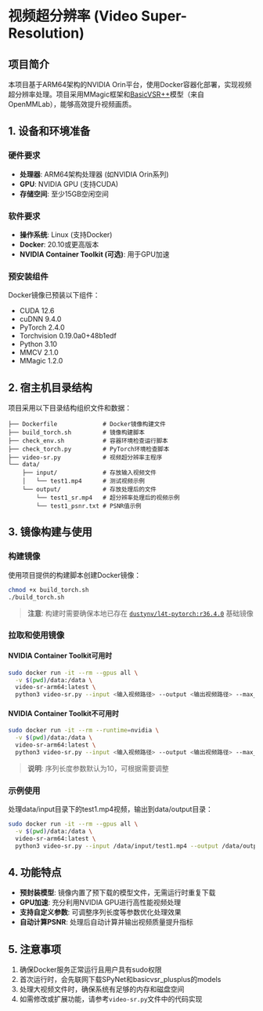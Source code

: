 # 视频超分辨率 (Video Super-Resolution) 

## 项目简介
本项目基于ARM64架构的NVIDIA Orin平台，使用Docker容器化部署，实现视频超分辨率处理。项目采用MMagic框架和[BasicVSR++](https://github.com/OpenMMLab/MMEditing/blob/main/configs/restorers/basicvsr_plusplus/)模型（来自OpenMMLab），能够高效提升视频画质。

## 1. 设备和环境准备

### 硬件要求
- **处理器**: ARM64架构处理器 (如NVIDIA Orin系列)
- **GPU**: NVIDIA GPU (支持CUDA)
- **存储空间**: 至少15GB空闲空间

### 软件要求
- **操作系统**: Linux (支持Docker)
- **Docker**: 20.10或更高版本
- **NVIDIA Container Toolkit (可选)**: 用于GPU加速

### 预安装组件
Docker镜像已预装以下组件：
- CUDA 12.6
- cuDNN 9.4.0
- PyTorch 2.4.0
- Torchvision 0.19.0a0+48b1edf
- Python 3.10
- MMCV 2.1.0
- MMagic 1.2.0

## 2. 宿主机目录结构

项目采用以下目录结构组织文件和数据：

```
├── Dockerfile             # Docker镜像构建文件
├── build_torch.sh         # 镜像构建脚本
├── check_env.sh           # 容器环境检查运行脚本
├── check_torch.py         # PyTorch环境检查脚本
├── video-sr.py            # 视频超分辨率主程序
└── data/
    ├── input/             # 存放输入视频文件
    │   └── test1.mp4      # 测试视频示例
    └── output/            # 存放处理后的文件
        └── test1_sr.mp4   # 超分辨率处理后的视频示例
        └── test1_psnr.txt # PSNR值示例
```

## 3. 镜像构建与使用

### 构建镜像
使用项目提供的构建脚本创建Docker镜像：

```bash
chmod +x build_torch.sh
./build_torch.sh
```

> **注意**: 构建时需要确保本地已存在 [`dustynv/l4t-pytorch:r36.4.0`](https://hub.docker.com/layers/dustynv/l4t-pytorch/r36.4.0/images/sha256-a05c85def9139c21014546451d3baab44052d7cabe854d937f163390bfd5201b) 基础镜像

### 拉取和使用镜像

#### NVIDIA Container Toolkit可用时

```bash
sudo docker run -it --rm --gpus all \
  -v $(pwd)/data:/data \
  video-sr-arm64:latest \
  python3 video-sr.py --input <输入视频路径> --output <输出视频路径> --max_seq_len 10
```

#### NVIDIA Container Toolkit不可用时

```bash
sudo docker run -it --rm --runtime=nvidia \
  -v $(pwd)/data:/data \
  video-sr-arm64:latest \
  python3 video-sr.py --input <输入视频路径> --output <输出视频路径> --max_seq_len <序列长度>
```

> **说明**: 序列长度参数默认为10，可根据需要调整

### 示例使用

处理data/input目录下的test1.mp4视频，输出到data/output目录：

```bash
sudo docker run -it --rm --gpus all \
  -v $(pwd)/data:/data \
  video-sr-arm64:latest \
  python3 video-sr.py --input /data/input/test1.mp4 --output /data/output/test1_sr.mp4 --max_seq_len 20
```

## 4. 功能特点

- **预封装模型**: 镜像内置了预下载的模型文件，无需运行时重复下载
- **GPU加速**: 充分利用NVIDIA GPU进行高性能视频处理
- **支持自定义参数**: 可调整序列长度等参数优化处理效果
- **自动计算PSNR**: 处理后自动计算并输出视频质量提升指标

## 5. 注意事项

1. 确保Docker服务正常运行且用户具有sudo权限
2. 首次运行时，会先联网下载SPyNet和basicvsr_plusplus的models
3. 处理大视频文件时，确保系统有足够的内存和磁盘空间
4. 如需修改或扩展功能，请参考`video-sr.py`文件中的代码实现
